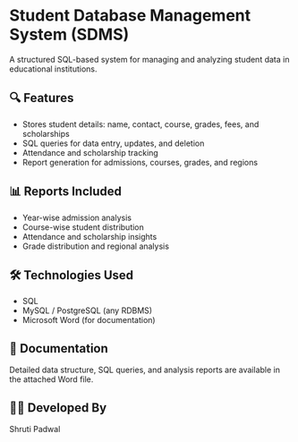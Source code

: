 # Student Database Management System (SDMS)

A structured SQL-based system for managing and analyzing student data in educational institutions.

## 🔍 Features
- Stores student details: name, contact, course, grades, fees, and scholarships
- SQL queries for data entry, updates, and deletion
- Attendance and scholarship tracking
- Report generation for admissions, courses, grades, and regions

## 📊 Reports Included
- Year-wise admission analysis
- Course-wise student distribution
- Attendance and scholarship insights
- Grade distribution and regional analysis

## 🛠 Technologies Used
- SQL
- MySQL / PostgreSQL (any RDBMS)
- Microsoft Word (for documentation)

## 📄 Documentation
Detailed data structure, SQL queries, and analysis reports are available in the attached Word file.

## 👩‍💻 Developed By
Shruti Padwal
